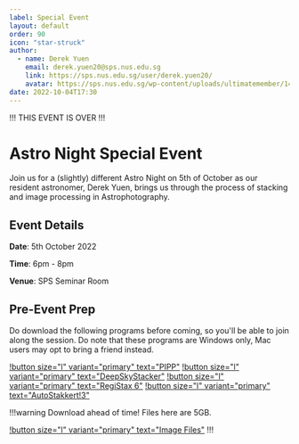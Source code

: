 ```yaml
---
label: Special Event
layout: default
order: 90
icon: "star-struck"
author:
  - name: Derek Yuen
    email: derek.yuen20@sps.nus.edu.sg
    link: https://sps.nus.edu.sg/user/derek.yuen20/
    avatar: https://sps.nus.edu.sg/wp-content/uploads/ultimatemember/149/profile_photo-190x190.png?1664927194
date: 2022-10-04T17:30
---
```


!!! THIS EVENT IS OVER !!!

# Astro Night Special Event

Join us for a (slightly) different Astro Night on 5th of October as our resident astronomer, Derek Yuen, brings us through the process of stacking and image processing in Astrophotography.

## Event Details

**Date**: 5th October 2022

**Time**: 6pm - 8pm

**Venue**: SPS Seminar Room

## Pre-Event Prep
Do download the following programs before coming, so you'll be able to join along the session. Do note that these programs are Windows only, Mac users may opt to bring a friend instead.

[!button size="l" variant="primary" text="PIPP"](https://sites.google.com/site/astropipp/) 
 [!button size="l" variant="primary" text="DeepSkyStacker"](http://deepskystacker.free.fr/english/download.htm)
 [!button size="l" variant="primary" text="RegiStax 6"](http://www.astronomie.be/registax/download.html)
 [!button size="l" variant="primary" text="AutoStakkert!3"](https://www.autostakkert.com/wp/download/)


!!!warning Download ahead of time!
Files here are 5GB.

[!button size="l" variant="primary" text="Image Files"](https://drive.google.com/drive/folders/1vDOMuSk_6CiaKcU2pr8KNZzz7VcG4xXm)
!!!